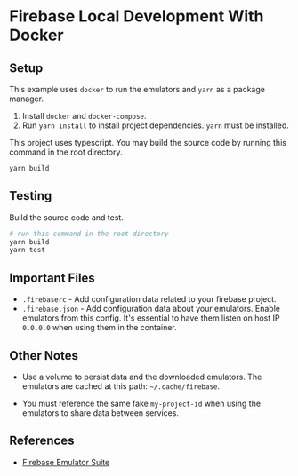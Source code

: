 # Firebase Local Development With Docker

## Setup
This example uses `docker` to run the emulators and `yarn` as a package manager.

1. Install `docker` and `docker-compose`.
1. Run `yarn install` to install project dependencies. `yarn` must be installed.

This project uses typescript. You may build the source code by running this command in the root directory.
```bash
yarn build
```

## Testing

Build the source code and test.

```bash
# run this command in the root directory
yarn build
yarn test
```

## Important Files

- `.firebaserc` - Add configuration data related to your firebase project.
- `.firebase.json` - Add configuration data about your emulators. Enable emulators from this config. It's essential to have them listen on host IP `0.0.0.0` when using them in the container.


## Other Notes
- Use a volume to persist data and the downloaded emulators. The emulators are cached at this path: `~/.cache/firebase`.

- You must reference the same fake `my-project-id` when using the emulators to share data between services.


## References

- [Firebase Emulator Suite](https://firebase.google.com/docs/emulator-suite)
